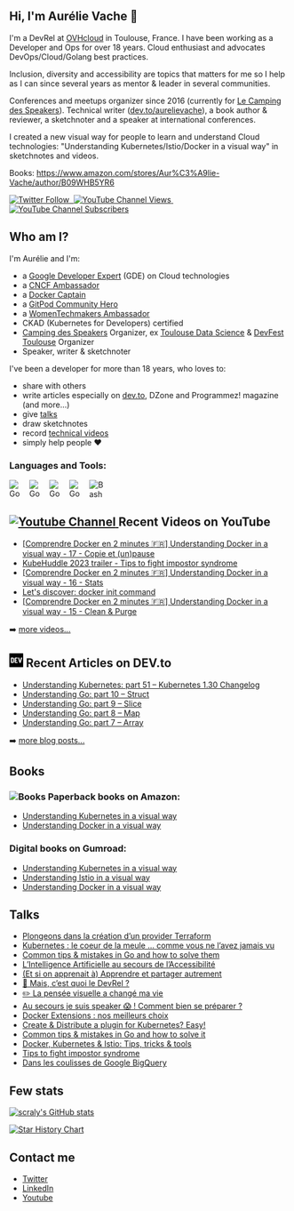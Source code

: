 ## Hi, I'm Aurélie Vache 👋

I'm a DevRel at [OVHcloud](https://www.ovhcloud.com/fr/) in Toulouse, France.
I have been working as a Developer and Ops for over 18 years. Cloud enthusiast and advocates DevOps/Cloud/Golang best practices. 

Inclusion, diversity and accessibility are topics that matters for me so I help as I can since several years as mentor & leader in several communities.

Conferences and meetups organizer since 2016 (currently for [Le Camping des Speakers](https://camping-speakers.fr/)). Technical writer ([dev.to/aurelievache](https://dev.to/aurelievache/)), a book author & reviewer, a sketchnoter and a speaker at international conferences.

I created a new visual way for people to learn and understand Cloud technologies: "Understanding Kubernetes/Istio/Docker in a visual way" in sketchnotes and videos.

Books: https://www.amazon.com/stores/Aur%C3%A9lie-Vache/author/B09WHB5YR6

<a href="https://twitter.com/aurelievache"><img alt="Twitter Follow" src="https://img.shields.io/twitter/follow/aurelievache?label=Twitter&style=for-the-badge&logo=twitter&color=1DA1F2"> &nbsp;<a href="https://www.youtube.com/c/AurelieVache"><img alt="YouTube Channel Views" src="https://img.shields.io/youtube/channel/views/UCrRk0kOP58lBMl9B8ZS8Vlg?style=for-the-badge&logo=youtube&label=YOUTUBE VIEWS">&nbsp;<img alt="YouTube Channel Subscribers" src="https://img.shields.io/youtube/channel/subscribers/UCrRk0kOP58lBMl9B8ZS8Vlg?style=for-the-badge&logo=youtube&label=YOUTUBE"></a>

## Who am I?

I'm Aurélie and I'm:

* a [Google Developer Expert](https://developers.google.com/community/experts/directory) (GDE) on Cloud technologies
* a [CNCF Ambassador](https://www.cncf.io/people/ambassadors/)
* a [Docker Captain](https://www.docker.com/community/captains/)
* a [GitPod Community Hero](https://www.gitpod.io/community/heroes)
* a [WomenTechmakers Ambassador](https://developers.google.com/womentechmakers/ambassadors)
* CKAD (Kubernetes for Developers) certified
* [Camping des Speakers](https://camping-speakers.fr/) Organizer, ex [Toulouse Data Science](https://www.tlse-data-science.fr/) & [DevFest Toulouse](https://devfesttoulouse.fr/) Organizer
* Speaker, writer & sketchnoter

I've been a developer for more than 18 years, who loves to:
* share with others
* write articles especially on [dev.to](https://dev.to/aurelievache), DZone and Programmez! magazine (and more...)
* give [talks](https://noti.st/aurelievache)
* draw sketchnotes
* record [technical videos](https://www.youtube.com/channel/UCrRk0kOP58lBMl9B8ZS8Vlg)
* simply help people ❤️

### Languages and Tools:

<img align="left" alt="Go" width="26px" src="https://cdn.jsdelivr.net/gh/devicons/devicon/icons/go/go-original.svg" style="padding-right:10px;" />
<img align="left" alt="Go" width="26px" src="https://cdn.jsdelivr.net/gh/devicons/devicon/icons/docker/docker-original.svg" style="padding-right:10px;" />
<img align="left" alt="Go" width="26px" src="https://cdn.jsdelivr.net/npm/simple-icons@3.13.0/icons/kubernetes.svg" style="padding-right:10px;" />
<img align="left" alt="Go" width="26px" src="https://cdn.jsdelivr.net/npm/simple-icons@3.13.0/icons/terraform.svg" style="padding-right:10px;" />

<img align="left" alt="Bash" width="26px" src="https://cdn.jsdelivr.net/npm/simple-icons@3.13.0/icons/gnubash.svg" style="padding-right:10px;" />


<br />
<br />

## <a href="https://www.youtube.com/channel/UCrRk0kOP58lBMl9B8ZS8Vlg"><img src="https://cdn.worldvectorlogo.com/logos/youtube-icon.svg" title="YouTube ChannelDocker" alt="Youtube Channel" width="30"/> </a>Recent Videos on YouTube
 
<!-- YOUTUBE-VIDEOS-LIST:START -->
- [[Comprendre Docker en 2 minutes 🇫🇷] Understanding Docker in a visual way - 17 - Copie et (un)pause](https://www.youtube.com/watch?v=uRQ7Qm_0BZ8)
- [KubeHuddle 2023 trailer - Tips to fight impostor syndrome](https://www.youtube.com/watch?v=N33l5k8eIt0)
- [[Comprendre Docker en 2 minutes 🇫🇷] Understanding Docker in a visual way - 16 - Stats](https://www.youtube.com/watch?v=IKMedfrGVnE)
- [Let's discover: docker init command](https://www.youtube.com/watch?v=9CDnTW_uIOM)
- [[Comprendre Docker en 2 minutes 🇫🇷] Understanding Docker in a visual way - 15 - Clean & Purge](https://www.youtube.com/watch?v=jUNBCkTamWY)
<!-- YOUTUBE-VIDEOS-LIST:END -->

➡️ [more videos...](https://www.youtube.com/c/AurelieVache)
  
## <a href="https://dev.to/aurelievache"><img src="https://github.com/FrancescoXX/FrancescoXX/blob/main/dev-black.png" title="DEV" alt="DEV" width="25"/></a> Recent Articles on DEV.to

<!-- BLOG-POST-LIST:START -->
- [Understanding Kubernetes: part 51 – Kubernetes 1.30 Changelog](https://dev.to/aurelievache/understanding-kubernetes-part-51-kubernetes-130-changelog-59l7)
- [Understanding Go: part 10 – Struct](https://dev.to/aurelievache/understanding-go-part-10-struct-5ghf)
- [Understanding Go: part 9 – Slice](https://dev.to/aurelievache/understanding-go-part-9-slice-2klo)
- [Understanding Go: part 8 – Map](https://dev.to/aurelievache/understanding-go-part-8-map-4h16)
- [Understanding Go: part 7 – Array](https://dev.to/aurelievache/understanding-go-part-7-array-1afo)
<!-- BLOG-POST-LIST:END -->

➡️ [more blog posts...](https://dev.to/aurelievache/)
 
## Books

### <img src="https://cdn.worldvectorlogo.com/logos/amazon-icon.svg" title="Books" alt="Books" width="30"/> Paperback books on Amazon:

* [Understanding Kubernetes in a visual way](https://www.amazon.com/Understanding-Kubernetes-visual-way-sketchnotes/dp/B0BB619188?ref_=ast_author_dp)
* [Understanding Docker in a visual way](https://www.amazon.com/Understanding-Docker-visual-way-sketchnotes/dp/B0BT6ZXR1W/ref=rw_dp_pbnx_fo_thb_2)

### Digital books on Gumroad:
* [Understanding Kubernetes in a visual way](https://gumroad.com/aurelievache#uCxcr)
* [Understanding Istio in a visual way](https://gumroad.com/aurelievache#vJYhM)
* [Understanding Docker in a visual way](https://gumroad.com/aurelievache#YTLzM)

## Talks

* [Plongeons dans la création d’un provider Terraform](https://noti.st/aurelievache/jHXxbW/plongeons-dans-la-creation-dun-provider-terraform)
* [Kubernetes : le coeur de la meule … comme vous ne l’avez jamais vu](https://noti.st/aurelievache/LbGlTv/kubernetes-le-coeur-de-la-meule-comme-vous-ne-lavez-jamais-vu)
* [Common tips & mistakes in Go and how to solve them](https://noti.st/aurelievache/cCuew3/common-tips-mistakes-in-go-and-how-to-solve-them)
* [L’Intelligence Artificielle au secours de l’Accessibilité](https://noti.st/aurelievache/3UWqQO/lintelligence-artificielle-au-secours-de-laccessibilite)
* [(Et si on apprenait à) Apprendre et partager autrement](https://noti.st/aurelievache/D2cBX0/et-si-on-apprenait-a-apprendre-et-partager-autrement)
* [🦄 Mais, c’est quoi le DevRel ?](https://noti.st/aurelievache/71J7b9/mais-cest-quoi-le-devrel)
* [✏️ La pensée visuelle a changé ma vie](https://noti.st/aurelievache/qkioAv/la-pensee-visuelle-a-change-ma-vie)
* [Au secours je suis speaker 😱 ! Comment bien se préparer ?](https://noti.st/aurelievache/Vu1yqK/au-secours-je-suis-speaker-comment-bien-se-preparer)
* [Docker Extensions : nos meilleurs choix](https://noti.st/aurelievache/TionB7/docker-extensions-nos-meilleurs-choix)
* [Create & Distribute a plugin for Kubernetes? Easy!](http://bit.ly/kubernetes-plugin-krew)
* [Common tips & mistakes in Go and how to solve it](https://docs.google.com/presentation/d/1RIzB0mW7XbaoarZVoRQREPE4ZBEY9wsbaGE97Ju6G-U/)
* [Docker, Kubernetes & Istio: Tips, tricks & tools](http://bit.ly/docker-k8s-Istio-tips-tricks)
* [Tips to fight impostor syndrome](https://noti.st/aurelievache/pgjKpF/tips-to-fight-impostor-syndrome)
* [Dans les coulisses de Google BigQuery](https://noti.st/aurelievache/Gp4J7u/dans-les-coulisses-de-google-bigquery)

## Few stats

[![scraly's GitHub stats](https://github-readme-stats.vercel.app/api?username=scraly)](https://github.com/anuraghazra/github-readme-stats)

[![Star History Chart](https://api.star-history.com/svg?repos=scraly/developers-conferences-agenda&type=Date)](https://star-history.com/#scraly/developers-conferences-agenda&Date)


## Contact me

* [Twitter](https://twitter.com/aurelievache)
* [LinkedIn](https://www.linkedin.com/in/aurelievache/)
* [Youtube](https://www.youtube.com/channel/UCrRk0kOP58lBMl9B8ZS8Vlg)

